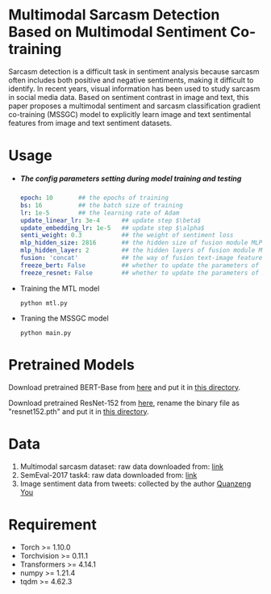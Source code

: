 # Multimodal Sarcasm Detection Based on Multimodal Sentiment Co-training

Sarcasm detection is a difficult task in sentiment analysis because sarcasm often includes both positive and negative sentiments, making it difficult to identify. In recent years, visual information has been used to study sarcasm in social media data. Based on sentiment contrast in image and text, this paper proposes a multimodal sentiment and sarcasm classification gradient co-training (MSSGC) model to explicitly learn image and text sentimental features from image and text sentiment datasets.

# Usage

- ##### The  config parameters setting during model training and testing

  ```yaml
  epoch: 10       ## the epochs of training
  bs: 16          ## the batch size of training
  lr: 1e-5        ## the learning rate of Adam
  update_linear_lr: 3e-4      ## update step $\beta$
  update_embedding_lr: 1e-5   ## update step $\alpha$
  senti_weight: 0.3           ## the weight of sentiment loss
  mlp_hidden_size: 2816       ## the hidden size of fusion module MLP
  mlp_hidden_layer: 2         ## the hidden layers of fusion module MLP
  fusion: 'concat'            ## the way of fusion text-image features for MSD samples
  freeze_bert: False          ## whether to update the parameters of BERT during training
  freeze_resnet: False        ## whether to update the parameters of ResNet during training
  ```

- Training the MTL model

  ```
  python mtl.py
  ```

- Traning the MSSGC model

  ```
  python main.py
  ```

# Pretrained Models

Download pretrained BERT-Base from [here](https://huggingface.co/bert-base-uncased/tree/main) and put it in [this directory](resource/transformers).

Download pretrained ResNet-152 from [here](https://download.pytorch.org/models/resnet152-394f9c45.pth), rename the binary file as "resnet152.pth" and put it in [this directory](resource/resnet).


# Data

1. Multimodal sarcasm dataset: raw data downloaded from: [link](https://github.com/headacheboy/data-of-multimodal-sarcasm-detection)
2. SemEval-2017 task4: raw data downloaded from: [link](https://alt.qcri.org/semeval2017/)
3. Image sentiment data from tweets: collected by the author [Quanzeng You](https://qzyou.github.io/)


# Requirement

- Torch >= 1.10.0
- Torchvision >= 0.11.1
- Transformers >= 4.14.1
- numpy >= 1.21.4
- tqdm >= 4.62.3

